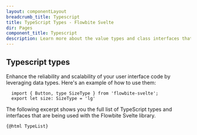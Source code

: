 ```yaml
---
layout: componentLayout
breadcrumb_title: Typescript
title: TypeScript Types - Flowbite Svelte
dir: Pages
component_title: Typescript
description: Learn more about the value types and class interfaces that you can use and extend with Flowbite coupled with Svelte by leveraging the features of TypeScript
---
```


## Typescript types

Enhance the reliability and scalability of your user interface code by leveraging data types. Here's an example of how to use them:

```
  import { Button, type SizeType } from 'flowbite-svelte';
  export let size: SizeType = 'lg'
```

The following excerpt shows you the full list of TypeScript types and interfaces that are being used with the Flowbite Svelte library.

<script>
  import TypeList from '../../../lib/types.ts?raw';
</script>

<pre><code>{@html TypeList}</code></pre>
